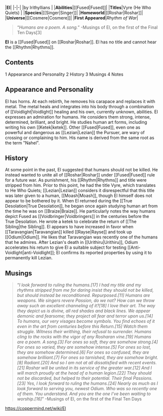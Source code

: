 |**El**|
|-|-|
|by  Irithyllians |
|**Abilities**|[[Fused\|Fused]]|
|**Titles**|Vyre (He Who Quiets) |
|**Species**|[[Singer\|Singer]]|
|**Homeworld**|[[Roshar\|Roshar]]|
|**Universe**|[[Cosmere\|Cosmere]]|
|**First Appeared**|*Rhythm of War*|

>“*Humans are a poem. A song.*”
\-Musings of El, on the first of the Final Ten Days[3]


**El** is a [[Fused\|Fused]] on [[Roshar\|Roshar]]. El has no title and cannot hear the [[Rhythm\|Rhythms]].

## Contents

1 Appearance and Personality
2 History
3 Musings
4 Notes


## Appearance and Personality
El has horns. At each rebirth, he removes his carapace and replaces it with metal. The metal heals and integrates into his body through a combination of [[Voidlight\|Voidlight]] healing and his own, currently unknown, abilities. El expresses an admiration for humans. He considers them strong, intense, determined, brilliant, and bright. He studies human art forms, including writing his own [[Ketek\|ketek]]. Other [[Fused\|Fused]], even one as powerful and dangerous as [[Lezian\|Lezian]] the Pursuer, are wary of crossing or complaining to him. His name is derived from the same root as the term "Nahel".

## History
At some point in the past, El suggested that humans should not be killed. He instead wanted to unite all of [[Roshar\|Roshar]] under [[Fused\|Fused]] rule for a future war. As punishment, his [[Rhythm\|Rhythms]] and title were stripped from him. Prior to this point, he had the title Vyre, which translates to He Who Quiets; [[Lezian\|Lezian]] considers it disrespectful that this title was later given to a human, [[Moash\|Moash]], though El himself does not appear to be bothered by it.
When El returned during the [[True Desolation\|True Desolation]], he began once again studying human art from the time he was on [[Braize\|Braize]]. He particularly notes the way humans depict Fused as [[Voidbringer\|Voidbringers]] in the centuries before the True Desolation. He wrote a ketek to celebrate the return of [[The Sibling\|the Sibling]]. El appears to have increased in favor when [[Taravangian\|Taravangian]] killed [[Rayse\|Rayse]] and took up [[Odium\|Odium]]. He likes that Taravangian was recently one of the humans that he admires. After Lezian's death in [[Urithiru\|Urithiru]], Odium accelerates his return to give El a suitable subject for testing [[Anti-Voidlight\|anti-Voidlight]]; El confirms its reported properties by using it to permanently kill Lezian.

## Musings
>“*I look forward to ruling the humans.[17] I had my title and my rhythms stripped from me for daring insist they should not be killed, but should instead be reconditioned. Repurposed.[11] Humans are weapons. We singers revere Passion, do we not? How can we throw away such an excellent channeling of it?[18] I love their art. The way they depict us is divine, all red shades and black lines. We appear demonic and fearsome; they project all fear and terror upon us.[14] To humans, our very visages become symbols. You find echoes of it even in the art from centuries before this Return.[15] Watch them struggle. Witness their writhing, their refusal to surrender. Humans cling to the rocks with the vigor of any Rosharan vine.[19] Humans are a poem. A song.[3] For ones so soft, they are somehow strong.[4] For ones so varied, they are somehow intense.[5] For ones so lost, they are somehow determined.[6] For ones so confused, they are somehow brilliant.[7] For ones so tarnished, they are somehow bright.[8] Radiant.[20] And so I am not at all dissatisfied with recent events.[21] Roshar will be united in its service of the greater war.[12] And I will march proudly at the head of a human legion.[22] They should not be discarded, but helped to their potential. Their final Passions.[23] Yes, I look forward to ruling the humans.[24] Nearly as much as I look forward to serving you, newest Odium. Who was so recently one of them. You understand. And you are the one I’ve been waiting to worship.[16]*”
\-Musings of El, on the first of the Final Ten Days




https://coppermind.net/wiki/El